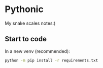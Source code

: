 # Pythonic
My snake scales notes:)

## Start to code
In a new venv (recommended):

``` bash
python -m pip install -r requirements.txt
```